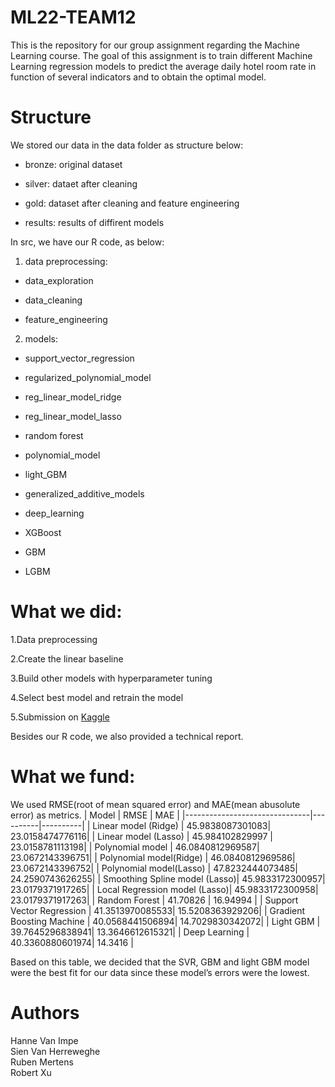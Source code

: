 # ML22-TEAM12

This is the repository for our group assignment regarding the Machine Learning course. The goal of this assignment is to train different Machine Learning regression models to predict the average daily hotel room rate in function of several indicators and to obtain the optimal model. 

# Structure 

We stored our data in the data folder as structure below: 
- bronze:
original dataset 

- silver:
dataet after cleaning 

- gold:
dataset after cleaning and feature engineering 

- results:
results of diffirent models 

In src, we have our R code, as below:

1. data preprocessing:

- data_exploration

- data_cleaning

- feature_engineering

2. models:

- support_vector_regression

- regularized_polynomial_model

- reg_linear_model_ridge

- reg_linear_model_lasso

- random forest

- polynomial_model

- light_GBM

- generalized_additive_models

- deep_learning

- XGBoost

- GBM

- LGBM

# What we did:

1.Data preprocessing 

2.Create the linear baseline 

3.Build other models with hyperparameter tuning 

4.Select best model and retrain the model 

5.Submission on [Kaggle](https://www.kaggle.com/competitions/hotel-price-prediction-ugent-ml-2022)

Besides our R code, we also provided a technical report. 

# What we fund:
We used RMSE(root of mean squared error) and MAE(mean abusolute error) as metrics. 
| Model                         | RMSE     | MAE      |
|-------------------------------|----------|----------|
| Linear model (Ridge)          | 45.9838087301083| 23.0158474776116|
| Linear model (Lasso)          | 45.984102829997 | 23.0158781113198|
| Polynomial model              | 46.0840812969587| 23.0672143396751|
| Polynomial model(Ridge)       | 46.0840812969586| 23.0672143396752|
| Polynomial model(Lasso)       | 47.8232444073485| 24.2590743626255|
| Smoothing Spline model (Lasso)| 45.9833172300957| 23.0179371917265|
| Local Regression model (Lasso)| 45.9833172300958| 23.0179371917263|
| Random Forest                 | 41.70826        | 16.94994        |
| Support Vector Regression     | 41.3513970085533| 15.5208363929206|
| Gradient Boosting Machine     | 40.0568441506894| 14.7029830342072|
| Light GBM                     | 39.7645296838941| 13.3646612615321|
| Deep Learning                 | 40.3360880601974| 14.3416         |

Based on this table, we decided that the SVR, GBM and light GBM model were the best fit for our data since these model’s errors were the lowest.  

# Authors 
Hanne Van Impe<br>
Sien Van Herreweghe<br> 
Ruben Mertens<br>
Robert Xu 
